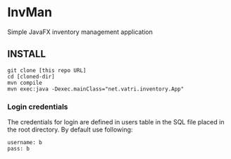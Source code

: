 # InvMan
Simple JavaFX inventory management application

## INSTALL
```
git clone [this repo URL]
cd [cloned-dir]
mvn compile
mvn exec:java -Dexec.mainClass="net.vatri.inventory.App"
```
### Login credentials

The credentials for login are defined in users table in the SQL file placed in the root directory.
By default use following:

```
username: b
pass: b
```
